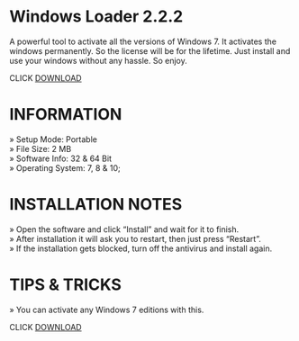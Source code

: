 # Windows Loader 2.2.2

A powerful tool to activate all the versions of Windows 7. It activates the windows permanently. So the license will be for the lifetime. Just install and use your windows without any hassle. So enjoy.

CLICK [DOWNLOAD](https://github.com/Kamrulofficial/WL/raw/main/Windows%20Loader%202.2.2.zip)

# INFORMATION
» Setup Mode: Portable <br>
» File Size: 2 MB <br>
» Software Info: 32 & 64 Bit <br>
» Operating System: 7, 8 & 10; 

# INSTALLATION NOTES
» Open the software and click “Install” and wait for it to finish. <br>
» After installation it will ask you to restart, then just press “Restart”. <br>
» If the installation gets blocked, turn off the antivirus and install again.

# TIPS & TRICKS
» You can activate any Windows 7 editions with this.

CLICK [DOWNLOAD](https://github.com/Kamrulofficial/WL/raw/main/Windows%20Loader%202.2.2.zip)
